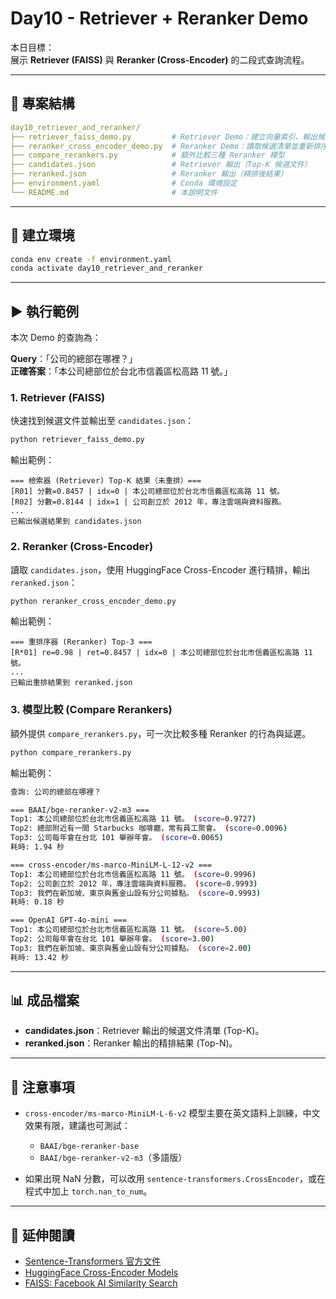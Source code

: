 # Day10 - Retriever + Reranker Demo

本日目標：  
展示 **Retriever (FAISS)** 與 **Reranker (Cross-Encoder)** 的二段式查詢流程。

---

## 📂 專案結構

```yaml
day10_retriever_and_reranker/
├── retriever_faiss_demo.py         # Retriever Demo：建立向量索引、輸出候選清單
├── reranker_cross_encoder_demo.py  # Reranker Demo：讀取候選清單並重新排序
├── compare_rerankers.py            # 額外比較三種 Reranker 模型
├── candidates.json                 # Retriever 輸出（Top-K 候選文件）
├── reranked.json                   # Reranker 輸出（精排後結果）
├── environment.yaml                # Conda 環境設定
└── README.md                       # 本說明文件
```

---

## 🚀 建立環境

```bash
conda env create -f environment.yaml
conda activate day10_retriever_and_reranker
```

---

## ▶️ 執行範例

本次 Demo 的查詢為：

**Query**：「公司的總部在哪裡？」  
**正確答案**：「本公司總部位於台北市信義區松高路 11 號。」

### 1. Retriever (FAISS)

快速找到候選文件並輸出至 `candidates.json`：

```bash
python retriever_faiss_demo.py
```

輸出範例：

```
=== 檢索器 (Retriever) Top-K 結果（未重排）===
[R01] 分數=0.8457 | idx=0 | 本公司總部位於台北市信義區松高路 11 號。
[R02] 分數=0.8144 | idx=1 | 公司創立於 2012 年，專注雲端與資料服務。
...
已輸出候選結果到 candidates.json
```

### 2. Reranker (Cross-Encoder)

讀取 `candidates.json`，使用 HuggingFace Cross-Encoder 進行精排，輸出 `reranked.json`：

```bash
python reranker_cross_encoder_demo.py
```

輸出範例：

```
=== 重排序器 (Reranker) Top-3 ===
[R*01] re=0.98 | ret=0.8457 | idx=0 | 本公司總部位於台北市信義區松高路 11 號。
...
已輸出重排結果到 reranked.json
```

### 3. 模型比較 (Compare Rerankers)

額外提供 `compare_rerankers.py`，可一次比較多種 Reranker 的行為與延遲。

```bash
python compare_rerankers.py
```

輸出範例：

```bash
查詢: 公司的總部在哪裡？

=== BAAI/bge-reranker-v2-m3 ===
Top1: 本公司總部位於台北市信義區松高路 11 號。 (score=0.9727)
Top2: 總部附近有一間 Starbucks 咖啡廳，常有員工聚會。 (score=0.0096)
Top3: 公司每年會在台北 101 舉辦年會。 (score=0.0065)
耗時: 1.94 秒

=== cross-encoder/ms-marco-MiniLM-L-12-v2 ===
Top1: 本公司總部位於台北市信義區松高路 11 號。 (score=0.9996)
Top2: 公司創立於 2012 年，專注雲端與資料服務。 (score=0.9993)
Top3: 我們在新加坡、東京與舊金山設有分公司據點。 (score=0.9993)
耗時: 0.18 秒

=== OpenAI GPT-4o-mini ===
Top1: 本公司總部位於台北市信義區松高路 11 號。 (score=5.00)
Top2: 公司每年會在台北 101 舉辦年會。 (score=3.00)
Top3: 我們在新加坡、東京與舊金山設有分公司據點。 (score=2.00)
耗時: 13.42 秒
```

---

## 📊 成品檔案

- **candidates.json**：Retriever 輸出的候選文件清單 (Top-K)。
- **reranked.json**：Reranker 輸出的精排結果 (Top-N)。

---

## 📝 注意事項

- `cross-encoder/ms-marco-MiniLM-L-6-v2` 模型主要在英文語料上訓練，中文效果有限，建議也可測試：

  - `BAAI/bge-reranker-base`
  - `BAAI/bge-reranker-v2-m3`（多語版）

- 如果出現 NaN 分數，可以改用 `sentence-transformers.CrossEncoder`，或在程式中加上 `torch.nan_to_num`。

---

## 🔗 延伸閱讀

- [Sentence-Transformers 官方文件](https://www.sbert.net/)
- [HuggingFace Cross-Encoder Models](https://huggingface.co/cross-encoder)
- [FAISS: Facebook AI Similarity Search](https://github.com/facebookresearch/faiss)
